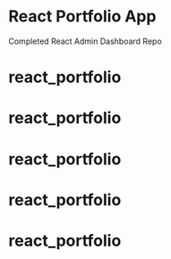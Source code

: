 # React Portfolio App

Completed React Admin Dashboard Repo
# react_portfolio
# react_portfolio
# react_portfolio
# react_portfolio
# react_portfolio

